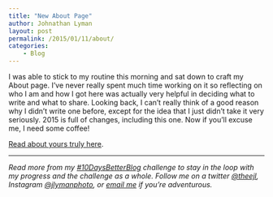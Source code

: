 ```yaml
---
title: "New About Page"
author: Johnathan Lyman
layout: post
permalink: /2015/01/11/about/
categories:
    - Blog
---
```


I was able to stick to my routine this morning and sat down to craft my About page. I’ve never really spent much time working on it so reflecting on who I am and how I got here was actually very helpful in deciding what to write and what to share. Looking back, I can’t really think of a good reason why I didn’t write one before, except for the idea that I just didn’t take it very seriously. 2015 is full of changes, including this one. Now if you’ll excuse me, I need some coffee!

[Read about yours truly here](http://johnathanlyman.com/about "About").

* * *
_Read more from my [#10DaysBetterBlog](/c/10daysbetterblog) challenge to stay in the loop with my progress and the challenge as a whole. Follow me on a twitter [@theejl](//twitter.com/theejl), Instagram [@jlymanphoto](//instagram.com/jlymanphoto), or [email me](http://johnathanlyman.com/contact "Contact") if you’re adventurous._

